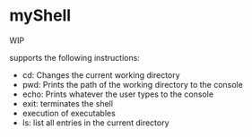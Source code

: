 # myShell
WIP

supports the following instructions:
 - cd: Changes the current working directory
 - pwd: Prints the path of the working directory to the console
 - echo: Prints whatever the user types to the console
 - exit: terminates the shell
 - execution of executables
 - ls: list all entries in the current directory
